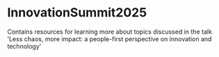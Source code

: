 # InnovationSummit2025
Contains resources for learning more about topics discussed in the talk 'Less chaos, more impact: a people-first perspective on innovation and technology'
